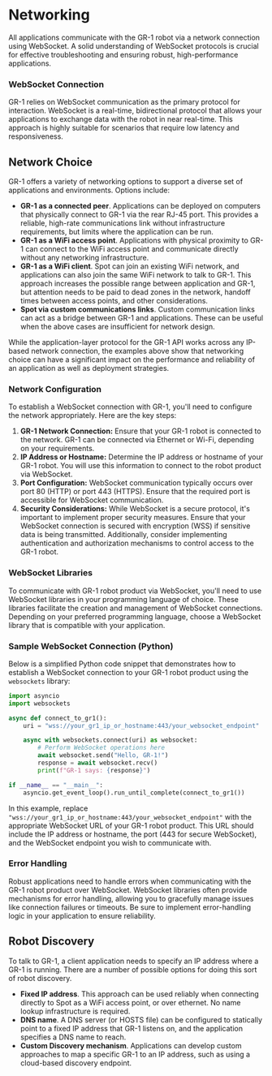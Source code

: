 <!--
Copyright (c) 2023 Boston Dynamics, Inc.  All rights reserved.

Downloading, reproducing, distributing or otherwise using the SDK Software
is subject to the terms and conditions of the Boston Dynamics Software
Development Kit License (20191101-BDSDK-SL).
-->

# Networking

All applications communicate with the GR-1 robot via a network connection using WebSocket. A solid understanding of WebSocket protocols is crucial for effective troubleshooting and ensuring robust, high-performance applications.

### WebSocket Connection

GR-1 relies on WebSocket communication as the primary protocol for interaction. WebSocket is a real-time, bidirectional protocol that allows your applications to exchange data with the robot in near real-time. This approach is highly suitable for scenarios that require low latency and responsiveness.


## Network Choice

GR-1 offers a variety of networking options to support a diverse set of applications and environments. Options include:

* **GR-1 as a connected peer**. Applications can be deployed on computers that physically connect to GR-1 via the rear RJ-45 port. This provides a reliable, high-rate communications link without infrastructure requirements, but limits where the application can be run.
* **GR-1 as a WiFi access point**. Applications with physical proximity to GR-1 can connect to the WiFi access point and communicate directly without any networking infrastructure.
* **GR-1 as a WiFi client**. Spot can join an existing WiFi network, and applications can also join the same WiFi network to talk to GR-1. This approach increases the possible range between application and GR-1, but attention needs to be paid to dead zones in the network, handoff times between access points, and other considerations.
* **Spot via custom communications links**. Custom communication links can act as a bridge between GR-1 and applications. These can be useful when the above cases are insufficient for network design.

While the application-layer protocol for the GR-1 API works across any IP-based network connection, the examples above show that networking choice can have a significant impact on the performance and reliability of an application as well as deployment strategies.


### Network Configuration

To establish a WebSocket connection with GR-1, you'll need to configure the network appropriately. Here are the key steps:

1. **GR-1 Network Connection:** Ensure that your GR-1 robot is connected to the network. GR-1 can be connected via Ethernet or Wi-Fi, depending on your requirements.
2. **IP Address or Hostname:** Determine the IP address or hostname of your GR-1 robot. You will use this information to connect to the robot product via WebSocket.
3. **Port Configuration:** WebSocket communication typically occurs over port 80 (HTTP) or port 443 (HTTPS). Ensure that the required port is accessible for WebSocket communication.
4. **Security Considerations:** While WebSocket is a secure protocol, it's important to implement proper security measures. Ensure that your WebSocket connection is secured with encryption (WSS) if sensitive data is being transmitted. Additionally, consider implementing authentication and authorization mechanisms to control access to the GR-1 robot.

### WebSocket Libraries

To communicate with GR-1 robot product via WebSocket, you'll need to use WebSocket libraries in your programming language of choice. These libraries facilitate the creation and management of WebSocket connections. Depending on your preferred programming language, choose a WebSocket library that is compatible with your application.

### Sample WebSocket Connection (Python)

Below is a simplified Python code snippet that demonstrates how to establish a WebSocket connection to your GR-1 robot product using the `websockets` library:

```python
import asyncio
import websockets

async def connect_to_gr1():
    uri = "wss://your_gr1_ip_or_hostname:443/your_websocket_endpoint"

    async with websockets.connect(uri) as websocket:
        # Perform WebSocket operations here
        await websocket.send("Hello, GR-1!")
        response = await websocket.recv()
        print(f"GR-1 says: {response}")

if __name__ == "__main__":
    asyncio.get_event_loop().run_until_complete(connect_to_gr1())
```

In this example, replace `"wss://your_gr1_ip_or_hostname:443/your_websocket_endpoint"` with the appropriate WebSocket URL of your GR-1 robot product. This URL should include the IP address or hostname, the port (443 for secure WebSocket), and the WebSocket endpoint you wish to communicate with.

### Error Handling

Robust applications need to handle errors when communicating with the GR-1 robot product over WebSocket. WebSocket libraries often provide mechanisms for error handling, allowing you to gracefully manage issues like connection failures or timeouts. Be sure to implement error-handling logic in your application to ensure reliability.


## Robot Discovery

To talk to GR-1, a client application needs to specify an IP address where a GR-1 is running. There are a number of possible options for doing this sort of robot discovery.

* **Fixed IP address**. This approach can be used reliably when connecting directly to Spot as a WiFi access point, or over ethernet. No name lookup infrastructure is required.
* **DNS name**. A DNS server (or HOSTS file) can be configured to statically point to a fixed IP address that GR-1 listens on, and the application specifies a DNS name to reach.
* **Custom Discovery mechanism**. Applications can develop custom approaches to map a specific GR-1 to an IP address, such as using a cloud-based discovery endpoint.
